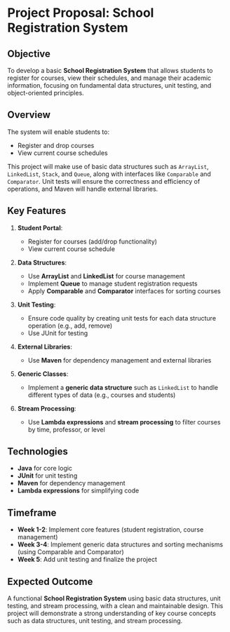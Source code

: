 # Project Proposal: School Registration System

## Objective
To develop a basic **School Registration System** that allows students to register for courses, view their schedules, and manage their academic information, focusing on fundamental data structures, unit testing, and object-oriented principles.

## Overview
The system will enable students to:
- Register and drop courses
- View current course schedules

This project will make use of basic data structures such as `ArrayList`, `LinkedList`, `Stack`, and `Queue`, along with interfaces like `Comparable` and `Comparator`. Unit tests will ensure the correctness and efficiency of operations, and Maven will handle external libraries.

## Key Features
1. **Student Portal**:
   - Register for courses (add/drop functionality)
   - View current course schedule

2. **Data Structures**:
   - Use **ArrayList** and **LinkedList** for course management
   - Implement **Queue** to manage student registration requests
   - Apply **Comparable** and **Comparator** interfaces for sorting courses

3. **Unit Testing**:
   - Ensure code quality by creating unit tests for each data structure operation (e.g., add, remove)
   - Use JUnit for testing

4. **External Libraries**:
   - Use **Maven** for dependency management and external libraries

5. **Generic Classes**:
   - Implement a **generic data structure** such as `LinkedList` to handle different types of data (e.g., courses and students)

6. **Stream Processing**:
   - Use **Lambda expressions** and **stream processing** to filter courses by time, professor, or level

## Technologies
- **Java** for core logic
- **JUnit** for unit testing
- **Maven** for dependency management
- **Lambda expressions** for simplifying code

## Timeframe
- **Week 1-2**: Implement core features (student registration, course management)
- **Week 3-4**: Implement generic data structures and sorting mechanisms (using Comparable and Comparator)
- **Week 5**: Add unit testing and finalize the project

## Expected Outcome
A functional **School Registration System** using basic data structures, unit testing, and stream processing, with a clean and maintainable design. This project will demonstrate a strong understanding of key course concepts such as data structures, unit testing, and stream processing.
